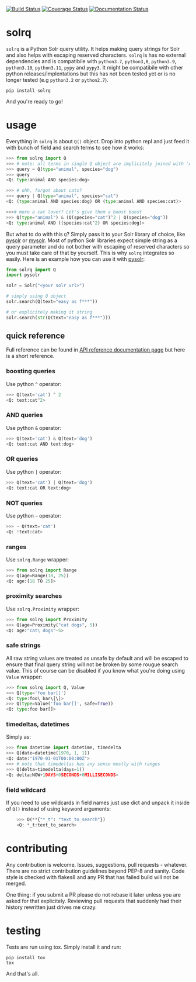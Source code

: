[![Build Status](https://travis-ci.org/swistakm/solrq.svg?branch=master)](https://travis-ci.org/swistakm/solrq)
[![Coverage Status](https://coveralls.io/repos/swistakm/solrq/badge.svg)](https://coveralls.io/r/swistakm/solrq)
[![Documentation Status](https://readthedocs.org/projects/solrq/badge/?version=latest)](https://readthedocs.org/projects/solrq/?badge=latest)

# solrq
`solrq` is a Python Solr query utility. It helps making query strings for Solr
and also helps with escaping reserved characters. `solrq` is has no external
dependencies and is compatibile with `python3.7`, `python3,8`, `python3.9`, `python3.10`, `python3.11`, `pypy` and `pypy3`.
It might be compatibile with other python releases/implentations but this has
not been tested yet or is no longer tested (e.g `python3.2` or `python2.7`).

    pip install solrq
    
And you're ready to go!


# usage

Everything in `solrq` is about `Q()` object. Drop into python repl and just
feed it with bunch of field and search terms to see how it works:

```python
>>> from solrq import Q
>>> # note: all terms in single Q object are implicitely joined with 'AND'
>>> query = Q(type="animal", species="dog")
>>> query
<Q: type:animal AND species:dog>

>>> # ohh, forgot about cats?
>>> query | Q(type="animal", species="cat")
<Q: (type:animal AND species:dog) OR (type:animal AND species:cat)>

>>># more a cat lover? Let's give them a boost boost
>>> Q(type="animal") & (Q(species="cat")^2 | Q(species="dog"))
<Q: type:animal AND ((species:cat^2) OR species:dog)>
```

But what to do with this `Q`? Simply pass it to your Solr library of choice, 
like [pysolr](https://github.com/toastdriven/pysolr) or 
[mysolr](https://github.com/RedTuna/mysolr). Most of python Solr libraries
expect simple string as a query parameter and do not bother with escaping
of reserved characters so you must take care of that by yourself. This is why
`solrq` integrates so easily. Here is an example how you can use it with 
[pysolr](https://github.com/toastdriven/pysolr):

```python
from solrq import Q
import pysolr

solr = Solr("<your solr url>")

# simply using Q object
solr.search(Q(text="easy as f***"))

# or explicitely making it string
solr.search(str(Q(text="easy as f***")))
```
    
## quick reference

Full reference can be found in [API reference documentation page](http://solrq.readthedocs.org/en/latest/api-reference.html) 
but here is a short reference.

### boosting queries

Use python `^` operator:

```python
>>> Q(text='cat') ^ 2
<Q: text:cat^2>
```

### AND queries

Use python `&` operator:

```python
>>> Q(text='cat') & Q(text='dog')
<Q: text:cat AND text:dog>
```

### OR queries

Use python `|` operator:

```python
>>> Q(text='cat') | Q(text='dog')
<Q: text:cat OR text:dog>
```

### NOT queries

Use python `~` operator:

```python
>>> ~ Q(text='cat')
<Q: !text:cat>
```
    
### ranges

Use `solrq.Range` wrapper:

```python
>>> from solrq import Range
>>> Q(age=Range(18, 25))
<Q: age:[18 TO 25]>
```

### proximity searches

Use `solrq.Proximity` wrapper:

```python
>>> from solrq import Proximity
>>> Q(age=Proximity("cat dogs", 5))
<Q: age:"cat\ dogs"~5>
```

### safe strings

All raw string values are treated as unsafe by default and will be escaped to 
ensure that final query string will not be broken by some rougue search value.
This of course can be disabled if you know what you're doing using
`Value` wrapper:

```python
>>> from solrq import Q, Value
>>> Q(type='foo bar[]')
<Q: type:foo\ bar\[\]>
>>> Q(type=Value('foo bar[]', safe=True))
<Q: type:foo bar[]>
```

### timedeltas, datetimes

Simply as:

```python
>>> from datetime import datetime, timedelta
>>> Q(date=datetime(1970, 1, 1))
<Q: date:"1970-01-01T00:00:00Z">
>>> # note that timedeltas has any sense mostly with ranges
>>> Q(delta=timedelta(days=1))
<Q: delta:NOW+1DAYS+0SECONDS+0MILLISECONDS>
```

### field wildcard

If you need to use wildcards in field names just use dict and unpack it inside
of `Q()` instead of using keyword arguments:

```python
    >>> Q(**{"*_t": "text_to_search"})
    <Q: *_t:text_to_search>
```

# contributing

Any contribution is welcome. Issues, suggestions, pull requests - whatever. 
There are no strict contribution guidelines beyond PEP-8 and sanity. 
Code style is checked with flakes8 and any PR that has failed build
will not be merged.

One thing: if you submit a PR please do not rebase it later unless you
are asked for that explicitely. Reviewing pull requests that suddenly had 
their history rewritten just drives me crazy.

# testing

Tests are run using tox. Simply install it and run:

    pip install tox
    tox
    
And that's all.

